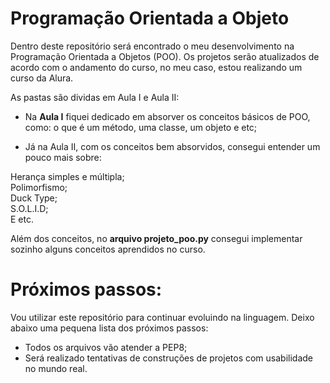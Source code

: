 # Programação Orientada a Objeto

Dentro deste repositório será encontrado o meu desenvolvimento na Programação Orientada a Objetos (POO).
Os projetos serão atualizados de acordo com o andamento do curso, no meu caso, estou realizando um curso da Alura.

As pastas são dividas em Aula I e Aula II:

- Na **Aula I** fiquei dedicado em absorver os conceitos básicos de POO, como: o que é um método, uma classe, um objeto e etc;

- Já na Aula II, com os conceitos bem absorvidos, consegui entender um pouco mais sobre:

Herança simples e múltipla;\
Polimorfismo; \
Duck Type;\
S.O.L.I.D;\
E etc.

Além dos conceitos, no **arquivo projeto_poo.py** consegui implementar sozinho alguns conceitos aprendidos no curso.

# Próximos passos:

Vou utilizar este repositório para continuar evoluindo na linguagem. Deixo abaixo uma pequena lista dos próximos passos:

- Todos os arquivos vão atender a PEP8;
- Será realizado tentativas de construções de projetos com usabilidade no mundo real.

